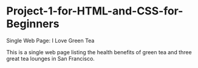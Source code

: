 # Project-1-for-HTML-and-CSS-for-Beginners

Single Web Page: I Love Green Tea

This is a single web page listing the health benefits of green tea and three great tea lounges in San Francisco.
